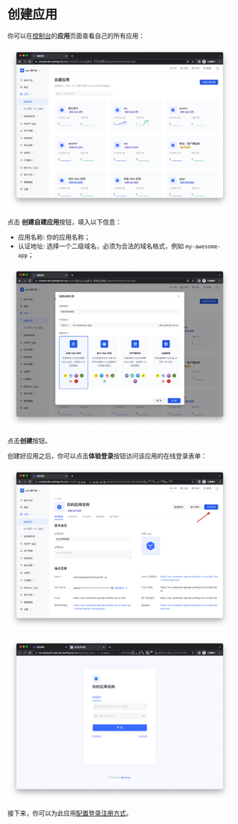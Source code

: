 # 创建应用

<LastUpdated/>

你可以在[控制台](https://console.authing.cn)的**应用**页面查看自己的所有应用：


<img src="./images/create-app01.png" alt="drawing"/>

点击 **创建自建应用**按钮，填入以下信息：

- 应用名称: 你的应用名称；
- 认证地址: 选择一个二级域名，必须为合法的域名格式，例如 `my-awesome-app`；
<!-- - 回调链接: 此链接需要填写你的业务回调地址，用户在此应用登录之后，浏览器将会跳转到这个地址，你可以在这里换取用户信息。示例：`https://myawesomeapp.com/login/callback`。 -->

![](./images/create-app02.png)

点击**创建**按钮。

创建好应用之后，你可以点击**体验登录**按钮访问该应用的在线登录表单：

![](./images/create-app03.png)

![](./images/create-app04.png)

接下来，你可以为此应用[配置登录注册方式](/guides/app-new/create-app/login-control.md)。
